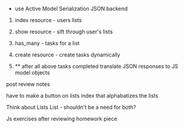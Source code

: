   * use Active Model Serialization JSON backend

1. index resource - users lists

2. show resource - sift through user's lists

3. has_many - tasks for a list

4. create resource - create tasks dynamically

5. ** after all above tasks completed
    translate JSON responses to JS model objects

post review notes

have to make a button on lists index that alphabatizes the lists

Think about Lists List - shouldn't be a need for both?

Js exercises after reviewing homework piece
